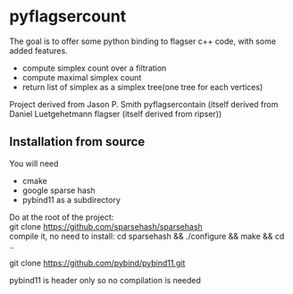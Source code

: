 # pyflagsercount

The goal is to offer some python binding to flagser c++ code, with some added features.
- compute simplex count over a filtration
- compute maximal simplex count
- return list of simplex as a simplex tree(one tree for each vertices)

Project derived from Jason P. Smith pyflagsercontain (itself derived from Daniel Luetgehetmann flagser (itself derived from ripser))


## Installation from source

You will need  
- cmake 
- google sparse hash
- pybind11 as a subdirectory

Do at the root of the project:  
git clone https://github.com/sparsehash/sparsehash  
compile it, no need to install: 
cd sparsehash && ./configure && make && cd ..  

git clone https://github.com/pybind/pybind11.git  

pybind11 is header only so no compilation is needed  